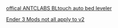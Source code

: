 [offical ANTCLABS BLtouch auto bed leveler](https://www.amazon.com/dp/B076PQG1FF/)

[Ender 3 Mods not all apply to v2](https://all3dp.com/1/20-must-creality-ender-3-upgrades-mods/)

